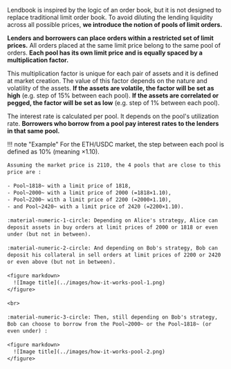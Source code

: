 Lendbook is inspired by the logic of an order book, but it is not designed to replace traditional limit order book. To avoid diluting the lending liquidity across all possible prices, **we introduce the notion of pools of limit orders.**

**Lenders and borrowers can place orders within a restricted set of limit prices.** All orders placed at the same limit price belong to the same pool of orders. **Each pool has its own limit price and is equally spaced by a multiplication factor.** 

This multiplication factor is unique for each pair of assets and it is defined at market creation. The value of this factor depends on the nature and volatility of the assets. **If the assets are volatile, the factor will be set as high** (e.g. step of 15% between each pool). **If the assets are correlated or pegged, the factor will be set as low** (e.g. step of 1% between each pool).

The interest rate is calculated per pool. It depends on the pool's utilization rate. **Borrowers who borrow from a pool pay interest rates to the lenders in that same pool.**

!!! note "Example"
    For the ETH/USDC market, the step between each pool is defined as 10% (meaning ×1.10).
    
    Assuming the market price is 2110, the 4 pools that are close to this price are : 

    - Pool~1818~ with a limit price of 1818, 
    - Pool~2000~ with a limit price of 2000 (=1818×1.10), 
    - Pool~2200~ with a limit price of 2200 (=2000×1.10), 
    - and Pool~2420~ with a limit price of 2420 (=2200×1.10). 

    :material-numeric-1-circle: Depending on Alice's strategy, Alice can deposit assets in buy orders at limit prices of 2000 or 1818 or even under (but not in between). 
    
    :material-numeric-2-circle: And depending on Bob's strategy, Bob can deposit his collateral in sell orders at limit prices of 2200 or 2420 or even above (but not in between).

    <figure markdown>
      ![Image title](../images/how-it-works-pool-1.png)
    </figure>
    
    <br>

    :material-numeric-3-circle: Then, still depending on Bob's strategy, Bob can choose to borrow from the Pool~2000~ or the Pool~1818~ (or even under) :

    <figure markdown>
      ![Image title](../images/how-it-works-pool-2.png)
    </figure>

